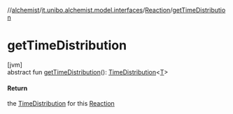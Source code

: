 //[alchemist](../../../index.md)/[it.unibo.alchemist.model.interfaces](../index.md)/[Reaction](index.md)/[getTimeDistribution](get-time-distribution.md)

# getTimeDistribution

[jvm]\
abstract fun [getTimeDistribution](get-time-distribution.md)(): [TimeDistribution](../-time-distribution/index.md)<[T](../-node/index.md)>

#### Return

the [TimeDistribution](../-time-distribution/index.md) for this [Reaction](index.md)
